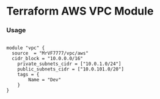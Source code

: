 # Terraform AWS VPC Module

### Usage

```

module "vpc" {
  source  = "MrVF7777/vpc/aws"
  cidr_block = "10.0.0.0/16"
    private_subnets_cidr = ["10.0.1.0/24"]
    public_subnets_cidr = ["10.0.101.0/20"]
    tags = {
        Name = "Dev"
    }
}

```